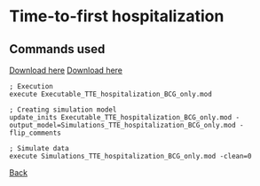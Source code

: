 # Time-to-first hospitalization

## Commands used

<a href="./Command_TTE_hospitalization_BCG_only.txt">Download here</a>
<a href="./Simulated_raw_data_TTE_hospitalization_BCG_only.dat">Download here</a>


```![image]
; Execution
execute Executable_TTE_hospitalization_BCG_only.mod

; Creating simulation model
update_inits Executable_TTE_hospitalization_BCG_only.mod -output_model=Simulations_TTE_hospitalization_BCG_only.mod -flip_comments

; Simulate data
execute Simulations_TTE_hospitalization_BCG_only.mod -clean=0
```

[Back](../hospitalization_tte_main)

